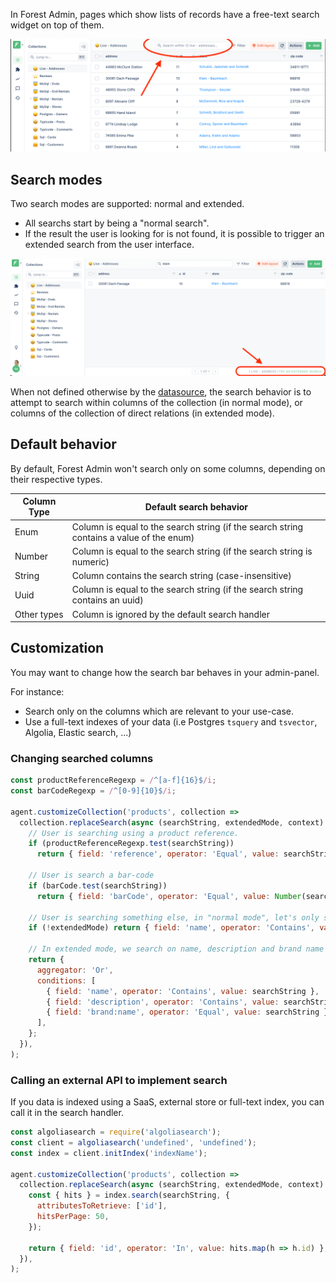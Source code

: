 In Forest Admin, pages which show lists of records have a free-text search widget on top of them.

![Search bar on main list-view](../assets/search-bar.png)

## Search modes

Two search modes are supported: normal and extended.

- All searchs start by being a "normal search".
- If the result the user is looking for is not found, it is possible to trigger an extended search from the user interface.

![Extended search call to action](../assets/search-bar-extended.png)

When not defined otherwise by the [datasource](../datasources/README.md), the search behavior is to attempt to search within columns of the collection (in normal mode), or columns of the collection of direct relations (in extended mode).

## Default behavior

By default, Forest Admin won't search only on some columns, depending on their respective types.

| Column Type | Default search behavior                                                                  |
| ----------- | ---------------------------------------------------------------------------------------- |
| Enum        | Column is equal to the search string (if the search string contains a value of the enum) |
| Number      | Column is equal to the search string (if the search string is numeric)                   |
| String      | Column contains the search string (case-insensitive)                                     |
| Uuid        | Column is equal to the search string (if the search string contains an uuid)             |
| Other types | Column is ignored by the default search handler                                          |

## Customization

You may want to change how the search bar behaves in your admin-panel.

For instance:

- Search only on the columns which are relevant to your use-case.
- Use a full-text indexes of your data (i.e Postgres `tsquery` and `tsvector`, Algolia, Elastic search, ...)

### Changing searched columns

```javascript
const productReferenceRegexp = /^[a-f]{16}$/i;
const barCodeRegexp = /^[0-9]{10}$/i;

agent.customizeCollection('products', collection =>
  collection.replaceSearch(async (searchString, extendedMode, context) => {
    // User is searching using a product reference.
    if (productReferenceRegexp.test(searchString))
      return { field: 'reference', operator: 'Equal', value: searchString };

    // User is search a bar-code
    if (barCode.test(searchString))
      return { field: 'barCode', operator: 'Equal', value: Number(searchString) };

    // User is searching something else, in "normal mode", let's only search in the product name
    if (!extendedMode) return { field: 'name', operator: 'Contains', value: searchString };

    // In extended mode, we search on name, description and brand name
    return {
      aggregator: 'Or',
      conditions: [
        { field: 'name', operator: 'Contains', value: searchString },
        { field: 'description', operator: 'Contains', value: searchString },
        { field: 'brand:name', operator: 'Equal', value: searchString },
      ],
    };
  }),
);
```

### Calling an external API to implement search

If you data is indexed using a SaaS, external store or full-text index, you can call it in the search handler.

```javascript
const algoliasearch = require('algoliasearch');
const client = algoliasearch('undefined', 'undefined');
const index = client.initIndex('indexName');

agent.customizeCollection('products', collection =>
  collection.replaceSearch(async (searchString, extendedMode, context) => {
    const { hits } = index.search(searchString, {
      attributesToRetrieve: ['id'],
      hitsPerPage: 50,
    });

    return { field: 'id', operator: 'In', value: hits.map(h => h.id) };
  }),
);
```
